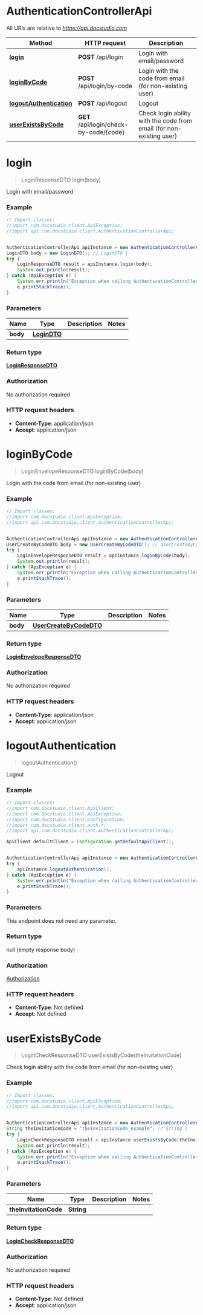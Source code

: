 # AuthenticationControllerApi

All URIs are relative to *https://api.docstudio.com*

Method | HTTP request | Description
------------- | ------------- | -------------
[**login**](AuthenticationControllerApi.md#login) | **POST** /api/login | Login with email/password
[**loginByCode**](AuthenticationControllerApi.md#loginByCode) | **POST** /api/login/by-code | Login with the code from email (for non-existing user)
[**logoutAuthentication**](AuthenticationControllerApi.md#logoutAuthentication) | **POST** /api/logout | Logout
[**userExistsByCode**](AuthenticationControllerApi.md#userExistsByCode) | **GET** /api/login/check-by-code/{code} | Check login ability with the code from email (for non-existing user)

<a name="login"></a>
# **login**
> LoginResponseDTO login(body)

Login with email/password

### Example
```java
// Import classes:
//import com.docstudio.client.ApiException;
//import api.com.docstudio.client.AuthenticationControllerApi;


AuthenticationControllerApi apiInstance = new AuthenticationControllerApi();
LoginDTO body = new LoginDTO(); // LoginDTO | 
try {
    LoginResponseDTO result = apiInstance.login(body);
    System.out.println(result);
} catch (ApiException e) {
    System.err.println("Exception when calling AuthenticationControllerApi#login");
    e.printStackTrace();
}
```

### Parameters

Name | Type | Description  | Notes
------------- | ------------- | ------------- | -------------
 **body** | [**LoginDTO**](LoginDTO.md)|  |

### Return type

[**LoginResponseDTO**](LoginResponseDTO.md)

### Authorization

No authorization required

### HTTP request headers

 - **Content-Type**: application/json
 - **Accept**: application/json

<a name="loginByCode"></a>
# **loginByCode**
> LoginEnvelopeResponseDTO loginByCode(body)

Login with the code from email (for non-existing user)

### Example
```java
// Import classes:
//import com.docstudio.client.ApiException;
//import api.com.docstudio.client.AuthenticationControllerApi;


AuthenticationControllerApi apiInstance = new AuthenticationControllerApi();
UserCreateByCodeDTO body = new UserCreateByCodeDTO(); // UserCreateByCodeDTO | 
try {
    LoginEnvelopeResponseDTO result = apiInstance.loginByCode(body);
    System.out.println(result);
} catch (ApiException e) {
    System.err.println("Exception when calling AuthenticationControllerApi#loginByCode");
    e.printStackTrace();
}
```

### Parameters

Name | Type | Description  | Notes
------------- | ------------- | ------------- | -------------
 **body** | [**UserCreateByCodeDTO**](UserCreateByCodeDTO.md)|  |

### Return type

[**LoginEnvelopeResponseDTO**](LoginEnvelopeResponseDTO.md)

### Authorization

No authorization required

### HTTP request headers

 - **Content-Type**: application/json
 - **Accept**: application/json

<a name="logoutAuthentication"></a>
# **logoutAuthentication**
> logoutAuthentication()

Logout

### Example
```java
// Import classes:
//import com.docstudio.client.ApiClient;
//import com.docstudio.client.ApiException;
//import com.docstudio.client.Configuration;
//import com.docstudio.client.auth.*;
//import api.com.docstudio.client.AuthenticationControllerApi;

ApiClient defaultClient = Configuration.getDefaultApiClient();


AuthenticationControllerApi apiInstance = new AuthenticationControllerApi();
try {
    apiInstance.logoutAuthentication();
} catch (ApiException e) {
    System.err.println("Exception when calling AuthenticationControllerApi#logoutAuthentication");
    e.printStackTrace();
}
```

### Parameters
This endpoint does not need any parameter.

### Return type

null (empty response body)

### Authorization

[Authorization](../README.md#Authorization)

### HTTP request headers

 - **Content-Type**: Not defined
 - **Accept**: Not defined

<a name="userExistsByCode"></a>
# **userExistsByCode**
> LoginCheckResponseDTO userExistsByCode(theInvitationCode)

Check login ability with the code from email (for non-existing user)

### Example
```java
// Import classes:
//import com.docstudio.client.ApiException;
//import api.com.docstudio.client.AuthenticationControllerApi;


AuthenticationControllerApi apiInstance = new AuthenticationControllerApi();
String theInvitationCode = "theInvitationCode_example"; // String | 
try {
    LoginCheckResponseDTO result = apiInstance.userExistsByCode(theInvitationCode);
    System.out.println(result);
} catch (ApiException e) {
    System.err.println("Exception when calling AuthenticationControllerApi#userExistsByCode");
    e.printStackTrace();
}
```

### Parameters

Name | Type | Description  | Notes
------------- | ------------- | ------------- | -------------
 **theInvitationCode** | **String**|  |

### Return type

[**LoginCheckResponseDTO**](LoginCheckResponseDTO.md)

### Authorization

No authorization required

### HTTP request headers

 - **Content-Type**: Not defined
 - **Accept**: application/json

